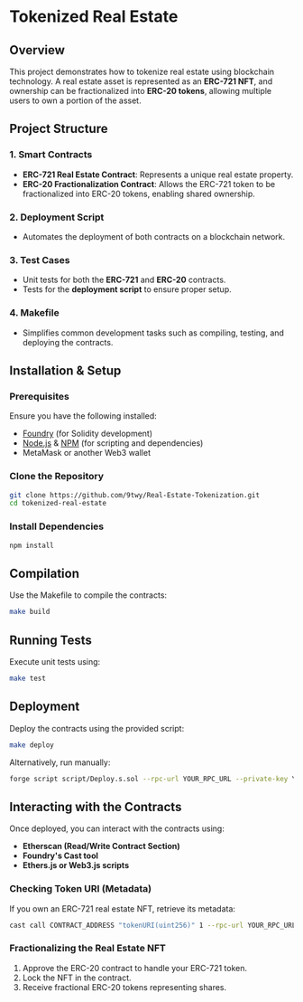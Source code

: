 # Tokenized Real Estate

## Overview

This project demonstrates how to tokenize real estate using blockchain technology. A real estate asset is represented as an **ERC-721 NFT**, and ownership can be fractionalized into **ERC-20 tokens**, allowing multiple users to own a portion of the asset.

## Project Structure

### 1. **Smart Contracts**

- **ERC-721 Real Estate Contract**: Represents a unique real estate property.
- **ERC-20 Fractionalization Contract**: Allows the ERC-721 token to be fractionalized into ERC-20 tokens, enabling shared ownership.

### 2. **Deployment Script**

- Automates the deployment of both contracts on a blockchain network.

### 3. **Test Cases**

- Unit tests for both the **ERC-721** and **ERC-20** contracts.
- Tests for the **deployment script** to ensure proper setup.

### 4. **Makefile**

- Simplifies common development tasks such as compiling, testing, and deploying the contracts.

## Installation & Setup

### Prerequisites

Ensure you have the following installed:

- [Foundry](https://getfoundry.sh/) (for Solidity development)
- [Node.js](https://nodejs.org/) & [NPM](https://www.npmjs.com/) (for scripting and dependencies)
- MetaMask or another Web3 wallet

### Clone the Repository

```sh
git clone https://github.com/9twy/Real-Estate-Tokenization.git
cd tokenized-real-estate
```

### Install Dependencies

```sh
npm install
```

## Compilation

Use the Makefile to compile the contracts:

```sh
make build
```

## Running Tests

Execute unit tests using:

```sh
make test
```

## Deployment

Deploy the contracts using the provided script:

```sh
make deploy
```

Alternatively, run manually:

```sh
forge script script/Deploy.s.sol --rpc-url YOUR_RPC_URL --private-key YOUR_PRIVATE_KEY --broadcast
```

## Interacting with the Contracts

Once deployed, you can interact with the contracts using:

- **Etherscan (Read/Write Contract Section)**
- **Foundry's Cast tool**
- **Ethers.js or Web3.js scripts**

### Checking Token URI (Metadata)

If you own an ERC-721 real estate NFT, retrieve its metadata:

```sh
cast call CONTRACT_ADDRESS "tokenURI(uint256)" 1 --rpc-url YOUR_RPC_URL
```

### Fractionalizing the Real Estate NFT

1. Approve the ERC-20 contract to handle your ERC-721 token.
2. Lock the NFT in the contract.
3. Receive fractional ERC-20 tokens representing shares.
